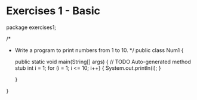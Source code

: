 # Exercises 1 - Basic
package exercises1;

/*
 * Write a program to print numbers from 1 to 10.
 */
public class Num1 {

	public static void main(String[] args) {
		// TODO Auto-generated method stub
		int i = 1;
		for (i = 1; i <= 10; i++) {
			System.out.println(i);
		}

	}

}
